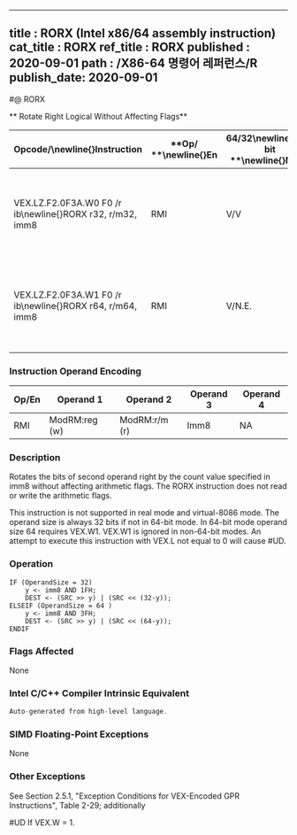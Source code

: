 ----------------------------
title : RORX (Intel x86/64 assembly instruction)
cat_title : RORX
ref_title : RORX
published : 2020-09-01
path : /X86-64 명령어 레퍼런스/R
publish_date: 2020-09-01
----------------------------
#@ RORX

** Rotate Right Logical Without Affecting Flags**

|**Opcode/**\newline{}**Instruction**|**Op/ **\newline{}**En**|**64/32**\newline{}**-bit **\newline{}**Mode**|**CPUID **\newline{}**Feature **\newline{}**Flag**|**Description**|
|------------------------------------|------------------------|----------------------------------------------|--------------------------------------------------|---------------|
|VEX.LZ.F2.0F3A.W0 F0 /r ib\newline{}RORX r32, r/m32, imm8|RMI|V/V|BMI2|Rotate 32-bit r/m32 right imm8 times without affecting arithmetic flags.|
|VEX.LZ.F2.0F3A.W1 F0 /r ib\newline{}RORX r64, r/m64, imm8|RMI|V/N.E.|BMI2|Rotate 64-bit r/m64 right imm8 times without affecting arithmetic flags.|
### Instruction Operand Encoding


|Op/En|Operand 1|Operand 2|Operand 3|Operand 4|
|-----|---------|---------|---------|---------|
|RMI|ModRM:reg (w)|ModRM:r/m (r)|Imm8|NA|
### Description 


Rotates the bits of second operand right by the count value specified in imm8 without affecting arithmetic flags. The RORX instruction does not read or write the arithmetic flags.

This instruction is not supported in real mode and virtual-8086 mode. The operand size is always 32 bits if not in 64-bit mode. In 64-bit mode operand size 64 requires VEX.W1. VEX.W1 is ignored in non-64-bit modes. An attempt to execute this instruction with VEX.L not equal to 0 will cause #UD.


### Operation

```info-verb
IF (OperandSize = 32)
    y <- imm8 AND 1FH;
    DEST <- (SRC >> y) | (SRC << (32-y));
ELSEIF (OperandSize = 64 ) 
    y <- imm8 AND 3FH;
    DEST <- (SRC >> y) | (SRC << (64-y));
ENDIF
```
### Flags Affected


None


### Intel C/C++ Compiler Intrinsic Equivalent

```cpp
Auto-generated from high-level language.
```
### SIMD Floating-Point Exceptions


None

### Other Exceptions


See Section 2.5.1, "Exception Conditions for VEX-Encoded GPR Instructions", Table 2-29; additionally

#UD  If VEX.W = 1.

